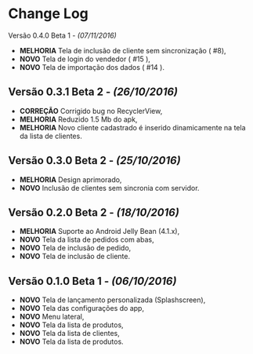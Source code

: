 Change Log
==========

Versão 0.4.0 Beta 1 - *(07/11/2016)*
* **MELHORIA** Tela de inclusão de cliente sem sincronização ( #8),
* **NOVO** Tela de login do vendedor ( #15 ),
* **NOVO** Tela de importação dos dados ( #14 ).

Versão 0.3.1 Beta 2 - *(26/10/2016)*
-------------------------------------------
* **CORREÇÃO** Corrigido bug no RecyclerView,
* **MELHORIA** Reduzido 1.5 Mb do apk,
* **MELHORIA** Novo cliente cadastrado é inserido dinamicamente na tela da lista de clientes.

Versão 0.3.0 Beta 2 - *(25/10/2016)*
-------------------------------------------
* **MELHORIA** Design aprimorado,
* **NOVO** Inclusão de clientes sem sincronia com servidor.

Versão 0.2.0 Beta 2 - *(18/10/2016)*
-------------------------------------------

* **MELHORIA** Suporte ao Android Jelly Bean (4.1.x),
* **NOVO** Tela da lista de pedidos com abas,
* **NOVO** Tela de inclusão de pedido,
* **NOVO** Tela de inclusão de cliente.

Versão 0.1.0 Beta 1 - *(06/10/2016)*
-------------------------------------------

* **NOVO** Tela de lançamento personalizada (Splashscreen),
* **NOVO** Tela das configurações do app,
* **NOVO** Menu lateral,
* **NOVO** Tela da lista de produtos,
* **NOVO** Tela da lista de clientes,
* **NOVO** Tela da lista de produtos.
